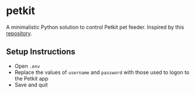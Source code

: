 # petkit

A minimalistic Python solution to control Petkit pet feeder. Inspired by this [repository](
https://github.com/hasscc/petkit/tree/ec1733f6ac563b0881bcd367eddcd7281e15a036).

## Setup Instructions
* Open `.env`
* Replace the values of `username` and `password` with those used to logon to the Petkit app
* Save and quit
